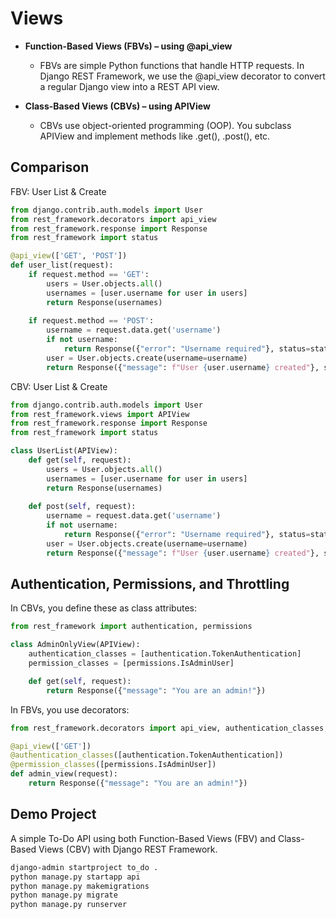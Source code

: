 # Views

- **Function-Based Views (FBVs) – using @api_view**

    - FBVs are simple Python functions that handle HTTP requests. In Django REST Framework, we use the @api_view decorator to convert a regular Django view into a REST API view.

- **Class-Based Views (CBVs) – using APIView**

    - CBVs use object-oriented programming (OOP). You subclass APIView and implement methods like .get(), .post(), etc.

## Comparison

FBV: User List & Create
```python
from django.contrib.auth.models import User
from rest_framework.decorators import api_view
from rest_framework.response import Response
from rest_framework import status

@api_view(['GET', 'POST'])
def user_list(request):
    if request.method == 'GET':
        users = User.objects.all()
        usernames = [user.username for user in users]
        return Response(usernames)
    
    if request.method == 'POST':
        username = request.data.get('username')
        if not username:
            return Response({"error": "Username required"}, status=status.HTTP_400_BAD_REQUEST)
        user = User.objects.create(username=username)
        return Response({"message": f"User {user.username} created"}, status=status.HTTP_201_CREATED)
```

CBV: User List & Create
```python
from django.contrib.auth.models import User
from rest_framework.views import APIView
from rest_framework.response import Response
from rest_framework import status

class UserList(APIView):
    def get(self, request):
        users = User.objects.all()
        usernames = [user.username for user in users]
        return Response(usernames)
    
    def post(self, request):
        username = request.data.get('username')
        if not username:
            return Response({"error": "Username required"}, status=status.HTTP_400_BAD_REQUEST)
        user = User.objects.create(username=username)
        return Response({"message": f"User {user.username} created"}, status=status.HTTP_201_CREATED)
```

## Authentication, Permissions, and Throttling

In CBVs, you define these as class attributes:
```python
from rest_framework import authentication, permissions

class AdminOnlyView(APIView):
    authentication_classes = [authentication.TokenAuthentication]
    permission_classes = [permissions.IsAdminUser]

    def get(self, request):
        return Response({"message": "You are an admin!"})
```

In FBVs, you use decorators:
```python
from rest_framework.decorators import api_view, authentication_classes, permission_classes

@api_view(['GET'])
@authentication_classes([authentication.TokenAuthentication])
@permission_classes([permissions.IsAdminUser])
def admin_view(request):
    return Response({"message": "You are an admin!"})
```

## Demo Project

A simple To-Do API using both Function-Based Views (FBV) and Class-Based Views (CBV) with Django REST Framework.

```bash
django-admin startproject to_do .
python manage.py startapp api
python manage.py makemigrations
python manage.py migrate
python manage.py runserver
```